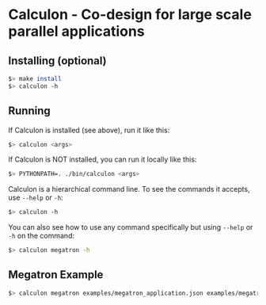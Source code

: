 # Calculon - Co-design for large scale parallel applications

## Installing (optional)

``` sh
$> make install
$> calculon -h
```

## Running

If Calculon is installed (see above), run it like this:
``` sh
$> calculon <args>
```

If Calculon is NOT installed, you can run it locally like this:

``` sh
$> PYTHONPATH=. ./bin/calculon <args>
```

Calculon is a hierarchical command line. To see the commands it accepts, use `--help` or `-h`:
``` sh
$> calculon -h
```

You can also see how to use any command specifically but using `--help` or `-h` on the command:
``` sh
$> calculon megatron -h
```

## Megatron Example

``` sh
$> calculon megatron examples/megatron_application.json examples/megatron_execution.json examples/a100.json
```
